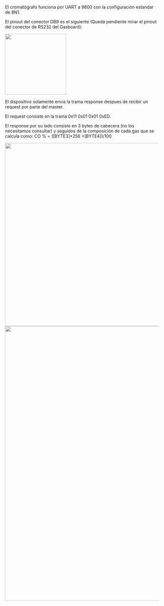 El cromatógrafo funciona por UART a 9600 con la configuración estandar de 8N1.

El pinout del conector DB9 es el siguiente (Queda pendiente mirar el pinout del conector de RS232 del Gasboard):

<img src="https://github.com/antonioescamezalvarez/STM32/blob/main/Cromatografo%20GASBOARD%203100p/Pinout.jpeg" width="200" />

El dispositivo solamente envia la trama response despues de recibir un request por parte del master.

El request consiste en la trama 0x11 0x01 0x01 0xED.

El response por su lado consiste en 3 bytes de cabecera (no los necesitamos consultar) y seguidos de la composición de cada gas que se calcula como:
CO % = ([BYTE3]*256 +[BYTE4])/100

<img src="https://github.com/antonioescamezalvarez/STM32/blob/main/Cromatografo%20GASBOARD%203100p/Codigo.png" width="600" />

<img src="https://github.com/antonioescamezalvarez/STM32/blob/main/Cromatografo%20GASBOARD%203100p/Resumen.jpg" width="900" />
